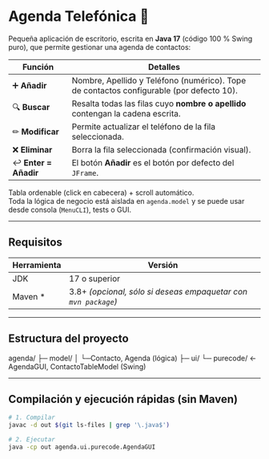 # Agenda Telefónica 📒

Pequeña aplicación de escritorio, escrita en **Java 17** (código 100 % Swing puro),
que permite gestionar una agenda de contactos:

| Función | Detalles |
|---------|----------|
| ➕ **Añadir** | Nombre, Apellido y Teléfono (numérico). Tope de contactos configurable (por defecto 10). |
| 🔍 **Buscar** | Resalta todas las filas cuyo **nombre o apellido** contengan la cadena escrita. |
| ✏ **Modificar** | Permite actualizar el teléfono de la fila seleccionada. |
| ❌ **Eliminar** | Borra la fila seleccionada (confirmación visual). |
| ↩ **Enter = Añadir** | El botón **Añadir** es el botón por defecto del `JFrame`. |


Tabla ordenable (click en cabecera) + scroll automático.  
Toda la lógica de negocio está aislada en `agenda.model` y se puede usar
desde consola (`MenuCLI`), tests o GUI.

---


## Requisitos

| Herramienta | Versión |
|-------------|---------|
| JDK         | 17 o superior |
| Maven \*    | 3.8+ _(opcional, sólo si deseas empaquetar con `mvn package`)_ |

---

## Estructura del proyecto
agenda/
├─ model/
│  └─Contacto, Agenda (lógica)
├─ ui/ 
    └─ purecode/ ← AgendaGUI, ContactoTableModel (Swing)


---

## Compilación y ejecución rápidas (sin Maven)

```bash
# 1. Compilar
javac -d out $(git ls-files | grep '\.java$')

# 2. Ejecutar
java -cp out agenda.ui.purecode.AgendaGUI
